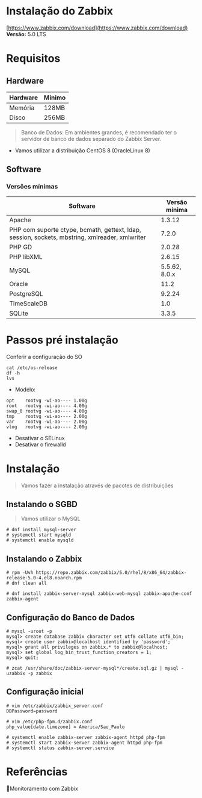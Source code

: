 # Instalação do Zabbix
[https://www.zabbix.com/download](https://www.zabbix.com/download)
<br>
**Versão:** 5.0 LTS
# Requisitos
## Hardware

| Hardware | Mínimo |
| -------- | ------ |
| Memória  | 128MB  |
| Disco    | 256MB  |


> Banco de Dados:
> Em ambientes grandes, é recomendado ter o servidor de banco de dados separado do Zabbix Server.

- Vamos utilizar a distribuição CentOS 8 (OracleLinux 8)

## Software
### Versões mínimas

| Software                                                                                       | Versão mínima |
| ---------------------------------------------------------------------------------------------- | ------------- |
| Apache                                                                                         | 1.3.12        |
| PHP com suporte ctype, bcmath, gettext, ldap, session, sockets, mbstring, xmlreader, xmlwriter | 7.2.0         |
| PHP GD                                                                                         | 2.0.28        |
| PHP libXML                                                                                     | 2.6.15        |
| MySQL                                                                                          | 5.5.62, 8.0.x |
| Oracle                                                                                         | 11.2          |
| PostgreSQL                                                                                     | 9.2.24        |
| TimeScaleDB                                                                                    | 1.0           |
| SQLite                                                                                         | 3.3.5         |

# Passos pré instalação

Conferir a configuração do SO
```
cat /etc/os-release 
df -h 
lvs
```
- Modelo:
```
opt    rootvg -wi-ao---- 1.00g 
root   rootvg -wi-ao---- 4.00g 
swap_0 rootvg -wi-ao---- 4.00g 
tmp    rootvg -wi-ao---- 2.00g 
var    rootvg -wi-ao---- 2.00g 
vlog   rootvg -wi-ao---- 2.00g
```

- Desativar o SELinux
- Desativar o firewalld
# Instalação
> Vamos fazer a instalação através de pacotes de distribuições

## Instalando o SGBD
> Vamos utilizar o MySQL

```
# dnf install mysql-server
# systemctl start mysqld
# systemctl enable mysqld
```
## Instalando o Zabbix

```
# rpm -Uvh https://repo.zabbix.com/zabbix/5.0/rhel/8/x86_64/zabbix-release-5.0-4.el8.noarch.rpm  
# dnf clean all
```
```
# dnf install zabbix-server-mysql zabbix-web-mysql zabbix-apache-conf zabbix-agent
```

## Configuração do Banco de Dados

```
# mysql -uroot -p    
mysql> create database zabbix character set utf8 collate utf8_bin;  
mysql> create user zabbix@localhost identified by 'password';  
mysql> grant all privileges on zabbix.* to zabbix@localhost;  
mysql> set global log_bin_trust_function_creators = 1;  
mysql> quit;

# zcat /usr/share/doc/zabbix-server-mysql*/create.sql.gz | mysql -uzabbix -p zabbix
```

## Configuração inicial
```
# vim /etc/zabbix/zabbix_server.conf
DBPassword=password
```
```
# vim /etc/php-fpm.d/zabbix.conf
php_value[date.timezone] = America/Sao_Paulo
```

```
# systemctl enable zabbix-server zabbix-agent httpd php-fpm
# systemctl start zabbix-server zabbix-agent httpd php-fpm
# systemctl status zabbix-server.service
```
# Referências

📕Monitoramento com Zabbix
